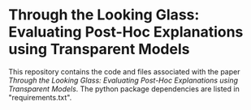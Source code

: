# Through the Looking Glass: Evaluating Post-Hoc Explanations using Transparent Models

This repository contains the code and files associated with the paper *Through the Looking Glass: Evaluating Post-Hoc Explanations using Transparent Models*. The python package dependencies are listed in "requirements.txt".
